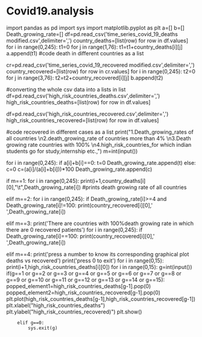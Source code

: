 # Covid19.analysis
import pandas as pd
import sys
import matplotlib.pyplot as plt
a=[]
b=[]
Death_growing_rate=[]
df=pd.read_csv('time_series_covid_19_deaths modified.csv',delimiter=',')
country_deaths=[list(row) for row in df.values]
for i in range(0,245):
    t1=0
    for j in range(1,76):
        t1=t1+country_deaths[i][j]
    a.append(t1)
#code death in different countries as a list
           
cr=pd.read_csv('time_series_covid_19_recovered modified.csv',delimiter=',')
country_recovered=[list(row) for row in cr.values]
for i in range(0,245):
    t2=0
    for j in range(3,76):
        t2=t2+country_recovered[i][j]
    b.append(t2)


#converting the whole csv data into a lists in list
df=pd.read_csv('high_risk_countries_deaths.csv',delimiter=',')
high_risk_countries_deaths=[list(row) for row in df.values]      


df=pd.read_csv('high_risk_countries_recovered.csv',delimiter=',')
high_risk_countries_recovered=[list(row) for row in df.values]



#code recovered in different cases as  a list
print("1.Death_growing_rates of all countries \n2.death_growing_rate of countries more than 4% \n3.Death growing rate countries with 100% \n4.high_risk_countries_for which indian students go for study,internship etc.,")
m=int(input())

for i in range(0,245):
    if a[i]+b[i]==0:
        t=0
        Death_growing_rate.append(t)
    else:
        c=0
        c=(a[i]/(a[i]+b[i]))*100
        Death_growing_rate.append(c)



if m==1:
    for i in range(0,245):
        print(i+1,country_deaths[i][0],"\t",Death_growing_rate[i])  #prints death growing rate of all countries
      
elif m==2:
    for i in range(0,245):
        if Death_growing_rate[i]>=4 and Death_growing_rate[i]!=100:
            print(country_recovered[i][0],' ',Death_growing_rate[i])

elif m==3:
    print('There are countries with 100%death growing rate in which there are 0 recovered patients')
    for i in range(0,245):
        if Death_growing_rate[i]==100:
            print(country_recovered[i][0],' ',Death_growing_rate[i])
   
elif m==4:
    print('press a number to know its corresponding graphical plot deaths vs recovered')
    print('press 0 to exit')
    for i in range(0,15):
        print(i+1,high_risk_countries_deaths[i][0])
    for i in range(0,15):
        g=int(input())
        if(g==1 or g==2 or g==3 or g==4 or g==5 or g==6 or g==7 or g==8 or g==9 or g==10 or g==11 or g==12 or g==13 or g==14 or g==15):
            popped_element1=high_risk_countries_deaths[g-1].pop(0)
            popped_element2=high_risk_countries_recovered[g-1].pop(0)
            plt.plot(high_risk_countries_deaths[g-1],high_risk_countries_recovered[g-1])
            plt.xlabel("high_risk_countries_deaths")
            plt.ylabel("high_risk_countries_recovered)")
            plt.show()
       
        elif g==0:
            sys.exit(g) 
